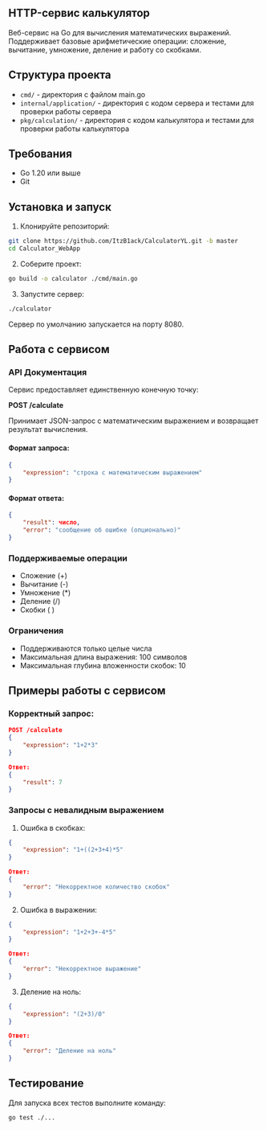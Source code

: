 ## HTTP-сервис калькулятор

Веб-сервис на Go для вычисления математических выражений. Поддерживает базовые арифметические операции: сложение, вычитание, умножение, деление и работу со скобками.

## Структура проекта

- `cmd/` - директория с файлом main.go
- `internal/application/` - директория с кодом сервера и тестами для проверки работы сервера
- `pkg/calculation/` - директория с кодом калькулятора и тестами для проверки работы калькулятора

## Требования

- Go 1.20 или выше
- Git

## Установка и запуск

1. Клонируйте репозиторий:
```bash
git clone https://github.com/ItzB1ack/CalculatorYL.git -b master
cd Calculator_WebApp
```

2. Соберите проект:
```bash
go build -o calculator ./cmd/main.go
```

3. Запустите сервер:
```bash
./calculator
```

Сервер по умолчанию запускается на порту 8080.

## Работа с сервисом

### API Документация

Сервис предоставляет единственную конечную точку:

**POST /calculate**

Принимает JSON-запрос с математическим выражением и возвращает результат вычисления.

#### Формат запроса:
```json
{
    "expression": "строка с математическим выражением"
}
```

#### Формат ответа:
```json
{
    "result": число,
    "error": "сообщение об ошибке (опционально)"
}
```

### Поддерживаемые операции

- Сложение (+)
- Вычитание (-)
- Умножение (*)
- Деление (/)
- Скобки ( )

### Ограничения

- Поддерживаются только целые числа
- Максимальная длина выражения: 100 символов
- Максимальная глубина вложенности скобок: 10

## Примеры работы с сервисом

### Корректный запрос:
```json
POST /calculate
{
    "expression": "1+2*3"
}

Ответ:
{
    "result": 7
}
```

### Запросы с невалидным выражением

1. Ошибка в скобках:
```json
{
    "expression": "1+((2+3+4)*5"
}

Ответ:
{
    "error": "Некорректное количество скобок"
}
```

2. Ошибка в выражении:
```json
{
    "expression": "1+2+3+-4*5"
}

Ответ:
{
    "error": "Некорректное выражение"
}
```

3. Деление на ноль:
```json
{
    "expression": "(2+3)/0"
}

Ответ:
{
    "error": "Деление на ноль"
}
```

## Тестирование

Для запуска всех тестов выполните команду:
```bash
go test ./...
```
